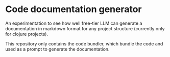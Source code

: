 # Code documentation generator 

An experimentation to see how well free-tier LLM can generate a documentation in markdown format for any project structure (currently only for clojure projects). 

This repository only contains the code bundler, which bundle the code and used as a prompt to generate the documentation.